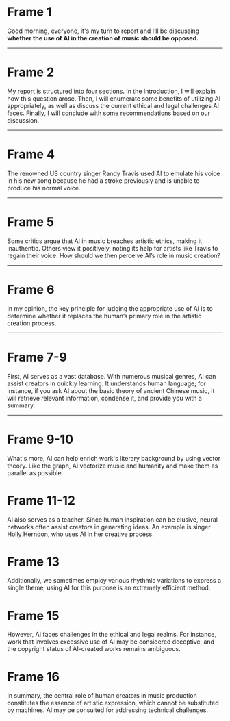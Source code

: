 # Frame 1

Good morning, everyone, it's my turn to report and  I’ll be discussing **whether the use of AI in the creation of music should be opposed.**

---

# Frame 2

My report is structured into four sections. In the Introduction, I will explain how this question arose. Then, I will enumerate some benefits of utilizing AI appropriately, as well as discuss the current ethical and legal challenges AI faces. Finally, I will conclude with some recommendations based on our discussion.

---

# Frame 4

The renowned US country singer Randy Travis used AI to emulate his voice in his new song because he had a stroke previously and is unable to produce his normal voice.

---

# Frame 5

Some critics argue that AI in music breaches artistic ethics, making it inauthentic. Others view it positively, noting its help for artists like Travis to regain their voice. How should we then perceive AI’s role in music creation?

---

# Frame 6

In my opinion, the key principle for judging the appropriate use of AI is to determine whether it replaces the human’s primary role in the artistic creation process.

---

# Frame 7-9

First, AI serves as a vast database. With numerous musical genres, AI can assist creators in quickly learning. It understands human language; for instance, if you ask AI about the basic theory of ancient Chinese music, it will retrieve relevant information, condense it, and provide you with a summary.

---

# Frame 9-10

What's more, AI can help enrich work's literary background by using vector theory. Like the graph, AI vectorize music and humanity and make them as parallel as possible.

# Frame 11-12

AI also serves as a teacher. Since human inspiration can be elusive, neural networks often assist creators in generating ideas. An example is singer Holly Herndon, who uses AI in her creative process.

# Frame 13

Additionally, we sometimes employ various rhythmic variations to express a single theme; using AI for this purpose is an extremely efficient method.

# Frame 15

However, AI faces challenges in the ethical and legal realms. For instance, work that involves excessive use of AI may be considered deceptive, and the copyright status of AI-created works remains ambiguous.

# Frame 16

In summary, the central role of human creators in music production
constitutes the essence of artistic expression, which cannot be substituted
by machines. AI may be consulted for addressing technical challenges.

